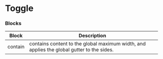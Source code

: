# Toggle

### Blocks

| Block   | Description                                                                               |
| ------- | ----------------------------------------------------------------------------------------- |
| contain | contains content to the global maximum width, and applies the global gutter to the sides. |